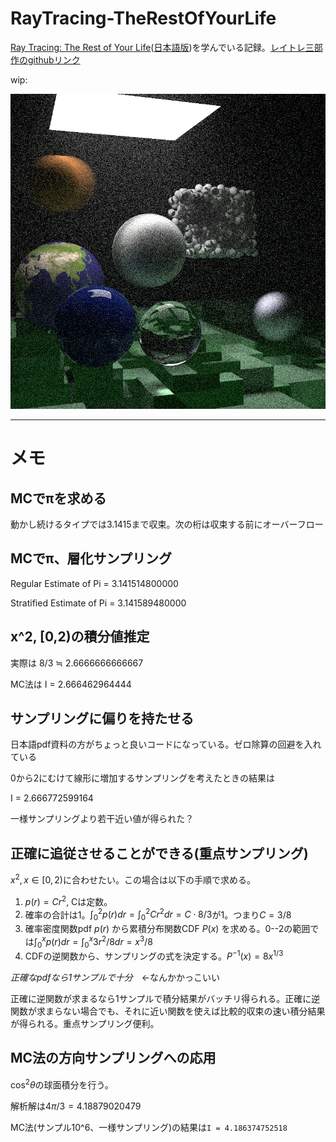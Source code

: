 # RayTracing-TheRestOfYourLife
[Ray Tracing: The Rest of Your Life](https://raytracing.github.io/books/RayTracingTheRestOfYourLife.html)([日本語版](https://inzkyk.xyz/ray_tracing_in_one_weekend/))を学んでいる記録。[レイトレ三部作のgithubリンク](https://github.com/RayTracing/raytracing.github.io)

wip:

![](image.png)

---

# メモ

## MCでπを求める
動かし続けるタイプでは3.1415まで収束。次の桁は収束する前にオーバーフロー

## MCでπ、層化サンプリング
Regular    Estimate of Pi = 3.141514800000

Stratified Estimate of Pi = 3.141589480000

## x^2, [0,2)の積分値推定
実際は  8/3 ≒ 2.6666666666667

MC法は  I = 2.666462964444

## サンプリングに偏りを持たせる
日本語pdf資料の方がちょっと良いコードになっている。ゼロ除算の回避を入れている

0から2にむけて線形に増加するサンプリングを考えたときの結果は

I = 2.666772599164

一様サンプリングより若干近い値が得られた？

## 正確に追従させることができる(重点サンプリング)
$x^2, x\in [0,2)$に合わせたい。この場合は以下の手順で求める。

1. $p(r) = C r^2$, Cは定数。
2. 確率の合計は1。$\int_0^2 p(r) dr = \int_0^2 C r^2 dr = C\cdot 8/3$が1。つまり$C = 3/8$
3. 確率密度関数pdf $p(r)$ から累積分布関数CDF $P(x)$ を求める。0--2の範囲では$\int_0^x p(r) dr = \int_0^x 3r^2/8 dr = x^3/8$
4. CDFの逆関数から、サンプリングの式を決定する。$P^{-1}(x) = 8x^{1/3}$

*正確なpdfなら1サンプルで十分*　←なんかかっこいい

正確に逆関数が求まるなら1サンプルで積分結果がバッチリ得られる。正確に逆関数が求まらない場合でも、それに近い関数を使えば比較的収束の速い積分結果が得られる。重点サンプリング便利。

## MC法の方向サンプリングへの応用
$\cos ^2 \theta$の球面積分を行う。

解析解は$4\pi/3 = 4.18879020479$

MC法(サンプル10^6、一様サンプリング)の結果は`I = 4.186374752518`